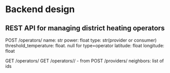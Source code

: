 # Backend design

## REST API for managing district heating operators


POST /operators/
    name: str
    power: float
    type: str(provider or consumer)
    threshold_temperature: float. null for type=operator
    latitude: float
    longitude: float

GET /operators/
GET /operators/<id>/
    - from POST /providers/
    neighbors: list of ids